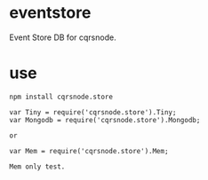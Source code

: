 eventstore
==========

Event Store DB for cqrsnode.

use
==========

    npm install cqrsnode.store

    var Tiny = require('cqrsnode.store').Tiny;
    var Mongodb = require('cqrsnode.store').Mongodb;

    or

    var Mem = require('cqrsnode.store').Mem;

    Mem only test.

